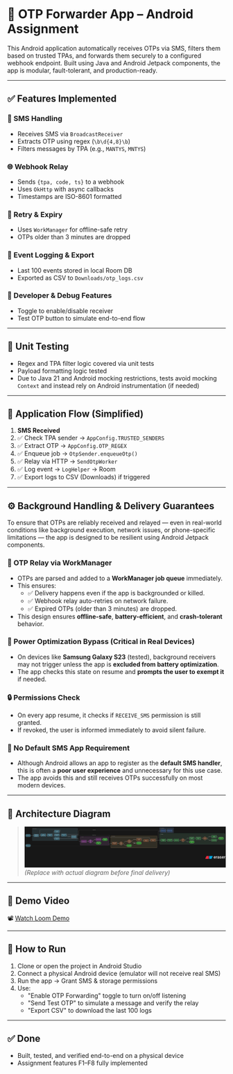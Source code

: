 # 📲 OTP Forwarder App – Android Assignment

This Android application automatically receives OTPs via SMS, filters them based on trusted TPAs, and forwards them securely to a configured webhook endpoint. Built using Java and Android Jetpack components, the app is modular, fault-tolerant, and production-ready.

---

## ✅ Features Implemented

### 🔗 SMS Handling
- Receives SMS via `BroadcastReceiver`
- Extracts OTP using regex (`\b\d{4,8}\b`)
- Filters messages by TPA (e.g., `MANTYS`, `MNTYS`)

### 🌐 Webhook Relay
- Sends `{tpa, code, ts}` to a webhook
- Uses `OkHttp` with async callbacks
- Timestamps are ISO-8601 formatted

### 🔁 Retry & Expiry
- Uses `WorkManager` for offline-safe retry
- OTPs older than 3 minutes are dropped

### 📝 Event Logging & Export
- Last 100 events stored in local Room DB
- Exported as CSV to `Downloads/otp_logs.csv`

### 🧪 Developer & Debug Features
- Toggle to enable/disable receiver
- Test OTP button to simulate end-to-end flow


---

## 🧪 Unit Testing

- Regex and TPA filter logic covered via unit tests
- Payload formatting logic tested
- Due to Java 21 and Android mocking restrictions, tests avoid mocking `Context` and instead rely on Android instrumentation (if needed)

---

## 🔄 Application Flow (Simplified)

1. **SMS Received**
2. ✅ Check TPA sender → `AppConfig.TRUSTED_SENDERS`
3. ✅ Extract OTP → `AppConfig.OTP_REGEX`
4. ✅ Enqueue job → `OtpSender.enqueueOtp()`
5. ✅ Relay via HTTP → `SendOtpWorker`
6. ✅ Log event → `LogHelper` → Room
7. ✅ Export logs to CSV (Downloads) if triggered

---

## ⚙️ Background Handling & Delivery Guarantees

To ensure that OTPs are reliably received and relayed — even in real-world conditions like background execution, network issues, or phone-specific limitations — the app is designed to be resilient using Android Jetpack components.

### 🔁 OTP Relay via WorkManager

- OTPs are parsed and added to a **WorkManager job queue** immediately.
- This ensures:
  - ✅ Delivery happens even if the app is backgrounded or killed.
  - ✅ Webhook relay auto-retries on network failure.
  - ✅ Expired OTPs (older than 3 minutes) are dropped.
- This design ensures **offline-safe**, **battery-efficient**, and **crash-tolerant** behavior.

### 🪫 Power Optimization Bypass (Critical in Real Devices)

- On devices like **Samsung Galaxy S23** (tested), background receivers may not trigger unless the app is **excluded from battery optimization**.
- The app checks this state on resume and **prompts the user to exempt it** if needed.

### 🔒 Permissions Check

- On every app resume, it checks if `RECEIVE_SMS` permission is still granted.
- If revoked, the user is informed immediately to avoid silent failure.

### 🚫 No Default SMS App Requirement

- Although Android allows an app to register as the **default SMS handler**, this is often a **poor user experience** and unnecessary for this use case.
- The app avoids this and still receives OTPs successfully on most modern devices.

---

## 📐 Architecture Diagram

> ![Architecture Diagram Placeholder](./arch-diagram.png)
> _(Replace with actual diagram before final delivery)_

---

## 🎥 Demo Video

📽️ [Watch Loom Demo](https://www.loom.com/share/your-demo-video-url-here)

---

## 🚀 How to Run

1. Clone or open the project in Android Studio
2. Connect a physical Android device (emulator will not receive real SMS)
3. Run the app → Grant SMS & storage permissions
4. Use:
   - "Enable OTP Forwarding" toggle to turn on/off listening
   - "Send Test OTP" to simulate a message and verify the relay
   - "Export CSV" to download the last 100 logs

---

## ✅ Done

- Built, tested, and verified end-to-end on a physical device
- Assignment features F1–F8 fully implemented

